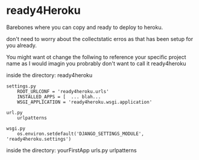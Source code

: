 # ready4Heroku
Barebones where you can copy and ready to deploy to heroku.

don't need to worry about the collectstatic erros as that has been setup for you already.

You might want ot change the follwing to reference your specific project name as I would imagin you probrably don't want to call it ready4heroku

inside the directory: ready4heroku 

	settings.py
		ROOT_URLCONF = 'ready4heroku.urls'
		INSTALLED_APPS = [  ... blah...
		WSGI_APPLICATION = 'ready4heroku.wsgi.application'

	url.py 
		urlpatterns
		
	wsgi.py
		os.environ.setdefault('DJANGO_SETTINGS_MODULE', 'ready4heroku.settings')

inside the directory: yourFirstApp
	urls.py
		urlpatterns
